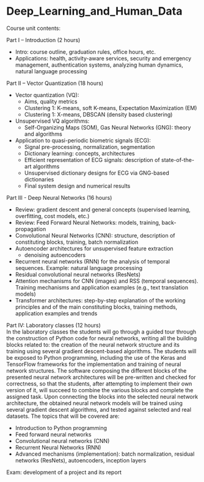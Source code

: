 # Deep_Learning_and_Human_Data

Course unit contents:

Part I – Introduction (2 hours)
- Intro: course outline, graduation rules, office hours, etc.
- Applications: health, activity-aware services, security and emergency management, authentication systems, analyzing human dynamics, natural language processing

Part II – Vector Quantization (18 hours)
- Vector quantization (VQ):
  - Aims, quality metrics
  - Clustering 1: K-means, soft K-means, Expectation Maximization (EM)
  - Clustering 1: X-means, DBSCAN (density based clustering)
- Unsupervised VQ algorithms:
  - Self-Organizing Maps (SOM), Gas Neural Networks (GNG): theory and algorithms
- Application to quasi-periodic biometric signals (ECG):
  - Signal pre-processing, normalization, segmentation
  - Dictionary learning: concepts, architectures
  - Efficient representation of ECG signals: description of state-of-the-art algorithms
  - Unsupervised dictionary designs for ECG via GNG-based dictionaries
  - Final system design and numerical results

Part III - Deep Neural Networks (16 hours)
- Review: gradient descent and general concepts (supervised learning, overfitting, cost models, etc.)
- Review: Feed Forward Neural Networks: models, training, back-propagation
- Convolutional Neural Networks (CNN): structure, description of constituting blocks, training, batch normalization
- Autoencoder architectures for unsupervised feature extraction
  - denoising autoencoders
- Recurrent neural networks (RNN) for the analysis of temporal sequences. Example: natural language processing
- Residual convolutional neural networks (ResNets)
- Attention mechanisms for CNN (images) and RSS (temporal sequences). Training mechanisms and application examples (e.g., text translation models)
- Transformer architectures: step-by-step explanation of the working principles and of the main constituting blocks, training methods, application examples and trends

Part IV: Laboratory classes (12 hours) <br />
In the laboratory classes the students will go through a guided tour through the construction of Python code for neural networks, writing all the building blocks related to: the creation of the neural network structure and its training using several gradient descent-based algorithms. The students will be exposed to Python programming, including the use of the Keras and TensorFlow frameworks for the implementation and training of neural network structures. The software composing the different blocks of the presented neural network architectures will be pre-written and checked for correctness, so that the students, after attempting to implement their own version of it, will succeed to combine the various blocks and complete the assigned task. Upon connecting the blocks into the selected neural network architecture, the obtained neural network models will be trained using several gradient descent algorithms, and tested against selected and real datasets. The topics that will be covered are:

- Introduction to Python programming
- Feed forward neural networks
- Convolutional neural networks (CNN)
- Recurrent Neural Networks (RNN)
- Advanced mechanisms (implementation): batch normalization, residual networks (ResNets), autoencoders, inception layers



Exam: development of a project and its report 

